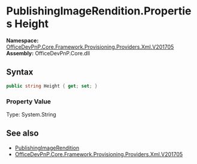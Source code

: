 # PublishingImageRendition.Properties Height
  

**Namespace:** [OfficeDevPnP.Core.Framework.Provisioning.Providers.Xml.V201705](OfficeDevPnP.Core.Framework.Provisioning.Providers.Xml.V201705.md)  
**Assembly:** OfficeDevPnP.Core.dll  
## Syntax
```C#
public string Height { get; set; }
```

### Property Value
Type: System.String  

## See also
- [PublishingImageRendition](OfficeDevPnP.Core.Framework.Provisioning.Providers.Xml.V201705.PublishingImageRendition.md) 
- [OfficeDevPnP.Core.Framework.Provisioning.Providers.Xml.V201705](OfficeDevPnP.Core.Framework.Provisioning.Providers.Xml.V201705.md) 
